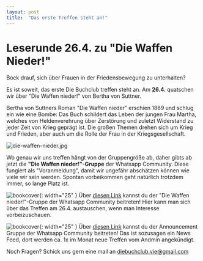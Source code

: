 ```yaml
---
layout: post
title:  "Das erste Treffen steht an!"
---
```


# Leserunde 26.4. zu "Die Waffen Nieder!"

Bock drauf, sich über Frauen in der Friedensbewegung zu unterhalten?

Es ist soweit, das erste Die Buchclub treffen steht an. Am <b>26.4.</b> quatschen wir über "Die Waffen nieder!" von Bertha von Suttner.

Bertha von Suttners Roman "Die Waffen nieder" erschien 1889 und schlug ein wie eine Bombe: 
Das Buch schildert das Leben der jungen Frau Martha, welches von Heldenverehrung über Zerstörung
und zuletzt Widerstand zu jeder Zeit von Krieg geprägt ist. 
Die großen Themen drehen sich um Krieg und Frieden, aber auch um die Rolle der Frau in der Kriegsgesellschaft.

![die-waffen-nieder.jpg](/assets/books/die-waffen-nieder.jpg)

Wo genau wir uns treffen hängt von der Gruppengröße ab, daher gibts ab jetzt die <b>"Die Waffen nieder!"-Gruppe</b> der Whatsapp Community.
Diese fungiert als "Voranmeldung", damit wir ungefähr abschätzen können wie viele wir sein werden. Spontan vorbeikommen geht natürlich trotzdem immer, so lange Platz ist.


![bookcover](/assets/WhatsApp_icon.png){: width="25" } Über [diesen Link](https://chat.whatsapp.com/GpDiea8Qhq4HlbLNVWah69)
 kannst du der "Die Waffen nieder!"-Gruppe der Whatsapp Community beitreten! Hier kann man sich über das Treffen am 26.4. austauschen, wenn man
 Interesse vorbeizuschauen. 


![bookcover](/assets/pink-book.png){: width="25" } Über [diesen Link](https://chat.whatsapp.com/GpDiea8Qhq4HlbLNVWah69)
 kannst du der Announcement Gruppe der Whatsapp Community beitreten! Das ist sozusagen ein News Feed, dort werden ca. 1x im Monat neue Treffen vom Andmin angekündigt.

Noch Fragen? Schick uns gern eine mail an diebuchclub.vie@gmail.com